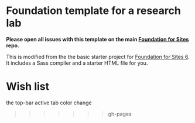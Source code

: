 # Foundation template for a research lab

**Please open all issues with this template on the main [Foundation for Sites](https://github.com/zurb/foundation-sites/issues) repo.**

This is modified from the the basic starter project for [Foundation for Sites 6](http://foundation.zurb.com/sites). It includes a Sass compiler and a starter HTML file for you.

# Wish list

the top-bar active tab color change
>>>>>>> gh-pages
